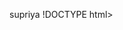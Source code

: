 supriya
!DOCTYPE html>
<html lang="en">
<head>
<meta charset="UTF-8">
<meta name="viewport" content="width=device-width, initial-scale=1.0">
<title>Nested Unordered List</title>
<style>
  /* Styles for nested lists */
  ul {
    list-style-type: none;
    padding-left: 20px;
  }
  ul ul {
    list-style-type: circle;
  }
  ul ul ul {
    list-style-type: square;
  }
</style>

